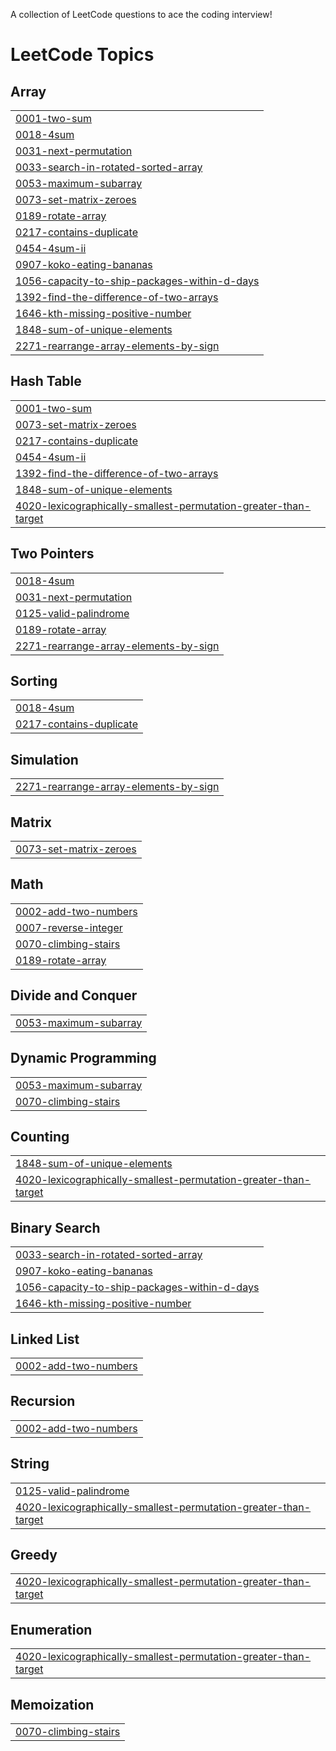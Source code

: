 A collection of LeetCode questions to ace the coding interview!

<!---LeetCode Topics Start-->
# LeetCode Topics
## Array
|  |
| ------- |
| [0001-two-sum](https://github.com/subhamsharrma/LeetCode-ImP-Ques/tree/master/0001-two-sum) |
| [0018-4sum](https://github.com/subhamsharrma/LeetCode-ImP-Ques/tree/master/0018-4sum) |
| [0031-next-permutation](https://github.com/subhamsharrma/LeetCode-ImP-Ques/tree/master/0031-next-permutation) |
| [0033-search-in-rotated-sorted-array](https://github.com/subhamsharrma/LeetCode-ImP-Ques/tree/master/0033-search-in-rotated-sorted-array) |
| [0053-maximum-subarray](https://github.com/subhamsharrma/LeetCode-ImP-Ques/tree/master/0053-maximum-subarray) |
| [0073-set-matrix-zeroes](https://github.com/subhamsharrma/LeetCode-ImP-Ques/tree/master/0073-set-matrix-zeroes) |
| [0189-rotate-array](https://github.com/subhamsharrma/LeetCode-ImP-Ques/tree/master/0189-rotate-array) |
| [0217-contains-duplicate](https://github.com/subhamsharrma/LeetCode-ImP-Ques/tree/master/0217-contains-duplicate) |
| [0454-4sum-ii](https://github.com/subhamsharrma/LeetCode-ImP-Ques/tree/master/0454-4sum-ii) |
| [0907-koko-eating-bananas](https://github.com/subhamsharrma/LeetCode-ImP-Ques/tree/master/0907-koko-eating-bananas) |
| [1056-capacity-to-ship-packages-within-d-days](https://github.com/subhamsharrma/LeetCode-ImP-Ques/tree/master/1056-capacity-to-ship-packages-within-d-days) |
| [1392-find-the-difference-of-two-arrays](https://github.com/subhamsharrma/LeetCode-ImP-Ques/tree/master/1392-find-the-difference-of-two-arrays) |
| [1646-kth-missing-positive-number](https://github.com/subhamsharrma/LeetCode-ImP-Ques/tree/master/1646-kth-missing-positive-number) |
| [1848-sum-of-unique-elements](https://github.com/subhamsharrma/LeetCode-ImP-Ques/tree/master/1848-sum-of-unique-elements) |
| [2271-rearrange-array-elements-by-sign](https://github.com/subhamsharrma/LeetCode-ImP-Ques/tree/master/2271-rearrange-array-elements-by-sign) |
## Hash Table
|  |
| ------- |
| [0001-two-sum](https://github.com/subhamsharrma/LeetCode-ImP-Ques/tree/master/0001-two-sum) |
| [0073-set-matrix-zeroes](https://github.com/subhamsharrma/LeetCode-ImP-Ques/tree/master/0073-set-matrix-zeroes) |
| [0217-contains-duplicate](https://github.com/subhamsharrma/LeetCode-ImP-Ques/tree/master/0217-contains-duplicate) |
| [0454-4sum-ii](https://github.com/subhamsharrma/LeetCode-ImP-Ques/tree/master/0454-4sum-ii) |
| [1392-find-the-difference-of-two-arrays](https://github.com/subhamsharrma/LeetCode-ImP-Ques/tree/master/1392-find-the-difference-of-two-arrays) |
| [1848-sum-of-unique-elements](https://github.com/subhamsharrma/LeetCode-ImP-Ques/tree/master/1848-sum-of-unique-elements) |
| [4020-lexicographically-smallest-permutation-greater-than-target](https://github.com/subhamsharrma/LeetCode-ImP-Ques/tree/master/4020-lexicographically-smallest-permutation-greater-than-target) |
## Two Pointers
|  |
| ------- |
| [0018-4sum](https://github.com/subhamsharrma/LeetCode-ImP-Ques/tree/master/0018-4sum) |
| [0031-next-permutation](https://github.com/subhamsharrma/LeetCode-ImP-Ques/tree/master/0031-next-permutation) |
| [0125-valid-palindrome](https://github.com/subhamsharrma/LeetCode-ImP-Ques/tree/master/0125-valid-palindrome) |
| [0189-rotate-array](https://github.com/subhamsharrma/LeetCode-ImP-Ques/tree/master/0189-rotate-array) |
| [2271-rearrange-array-elements-by-sign](https://github.com/subhamsharrma/LeetCode-ImP-Ques/tree/master/2271-rearrange-array-elements-by-sign) |
## Sorting
|  |
| ------- |
| [0018-4sum](https://github.com/subhamsharrma/LeetCode-ImP-Ques/tree/master/0018-4sum) |
| [0217-contains-duplicate](https://github.com/subhamsharrma/LeetCode-ImP-Ques/tree/master/0217-contains-duplicate) |
## Simulation
|  |
| ------- |
| [2271-rearrange-array-elements-by-sign](https://github.com/subhamsharrma/LeetCode-ImP-Ques/tree/master/2271-rearrange-array-elements-by-sign) |
## Matrix
|  |
| ------- |
| [0073-set-matrix-zeroes](https://github.com/subhamsharrma/LeetCode-ImP-Ques/tree/master/0073-set-matrix-zeroes) |
## Math
|  |
| ------- |
| [0002-add-two-numbers](https://github.com/subhamsharrma/LeetCode-ImP-Ques/tree/master/0002-add-two-numbers) |
| [0007-reverse-integer](https://github.com/subhamsharrma/LeetCode-ImP-Ques/tree/master/0007-reverse-integer) |
| [0070-climbing-stairs](https://github.com/subhamsharrma/LeetCode-ImP-Ques/tree/master/0070-climbing-stairs) |
| [0189-rotate-array](https://github.com/subhamsharrma/LeetCode-ImP-Ques/tree/master/0189-rotate-array) |
## Divide and Conquer
|  |
| ------- |
| [0053-maximum-subarray](https://github.com/subhamsharrma/LeetCode-ImP-Ques/tree/master/0053-maximum-subarray) |
## Dynamic Programming
|  |
| ------- |
| [0053-maximum-subarray](https://github.com/subhamsharrma/LeetCode-ImP-Ques/tree/master/0053-maximum-subarray) |
| [0070-climbing-stairs](https://github.com/subhamsharrma/LeetCode-ImP-Ques/tree/master/0070-climbing-stairs) |
## Counting
|  |
| ------- |
| [1848-sum-of-unique-elements](https://github.com/subhamsharrma/LeetCode-ImP-Ques/tree/master/1848-sum-of-unique-elements) |
| [4020-lexicographically-smallest-permutation-greater-than-target](https://github.com/subhamsharrma/LeetCode-ImP-Ques/tree/master/4020-lexicographically-smallest-permutation-greater-than-target) |
## Binary Search
|  |
| ------- |
| [0033-search-in-rotated-sorted-array](https://github.com/subhamsharrma/LeetCode-ImP-Ques/tree/master/0033-search-in-rotated-sorted-array) |
| [0907-koko-eating-bananas](https://github.com/subhamsharrma/LeetCode-ImP-Ques/tree/master/0907-koko-eating-bananas) |
| [1056-capacity-to-ship-packages-within-d-days](https://github.com/subhamsharrma/LeetCode-ImP-Ques/tree/master/1056-capacity-to-ship-packages-within-d-days) |
| [1646-kth-missing-positive-number](https://github.com/subhamsharrma/LeetCode-ImP-Ques/tree/master/1646-kth-missing-positive-number) |
## Linked List
|  |
| ------- |
| [0002-add-two-numbers](https://github.com/subhamsharrma/LeetCode-ImP-Ques/tree/master/0002-add-two-numbers) |
## Recursion
|  |
| ------- |
| [0002-add-two-numbers](https://github.com/subhamsharrma/LeetCode-ImP-Ques/tree/master/0002-add-two-numbers) |
## String
|  |
| ------- |
| [0125-valid-palindrome](https://github.com/subhamsharrma/LeetCode-ImP-Ques/tree/master/0125-valid-palindrome) |
| [4020-lexicographically-smallest-permutation-greater-than-target](https://github.com/subhamsharrma/LeetCode-ImP-Ques/tree/master/4020-lexicographically-smallest-permutation-greater-than-target) |
## Greedy
|  |
| ------- |
| [4020-lexicographically-smallest-permutation-greater-than-target](https://github.com/subhamsharrma/LeetCode-ImP-Ques/tree/master/4020-lexicographically-smallest-permutation-greater-than-target) |
## Enumeration
|  |
| ------- |
| [4020-lexicographically-smallest-permutation-greater-than-target](https://github.com/subhamsharrma/LeetCode-ImP-Ques/tree/master/4020-lexicographically-smallest-permutation-greater-than-target) |
## Memoization
|  |
| ------- |
| [0070-climbing-stairs](https://github.com/subhamsharrma/LeetCode-ImP-Ques/tree/master/0070-climbing-stairs) |
<!---LeetCode Topics End-->